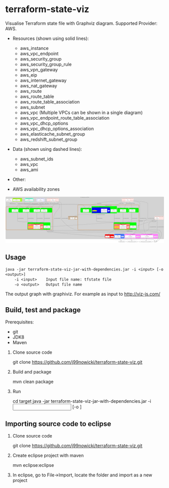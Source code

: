 # terraform-state-viz
Visualise Terraform state file with Graphviz diagram.
Supported Provider: AWS.

* Resources (shown using solid lines):
  - aws_instance
  - aws_vpc_endpoint
  - aws_security_group
  - aws_security_group_rule
  - aws_vpn_gateway
  - aws_eip
  - aws_internet_gateway
  - aws_nat_gateway
  - aws_route
  - aws_route_table
  - aws_route_table_association
  - aws_subnet
  - aws_vpc (Multiple VPCs can be shown in a single diagram)
  - aws_vpc_endpoint_route_table_association
  - aws_vpc_dhcp_options
  - aws_vpc_dhcp_options_association
  - aws_elasticache_subnet_group
  - aws_redshift_subnet_group

* Data (shown using dashed lines):
  - aws_subnet_ids
  - aws_vpc
  - aws_ami

* Other:
 - AWS availability zones

![Sample 2 VPC with 2 zones and all details](https://github.com/j99nowicki/terraform-state-viz/blob/master/doc/sample_2_vpc2zones_show_all.png?raw=true)

## Usage

    java -jar terraform-state-viz-jar-with-dependencies.jar -i <input> [-o <output>]
        -i <input>    Input file name: tfstate file
        -o <output>   Output file name

The output graph with graphiviz. For example as input to http://viz-js.com/

## Build, test and package

Prerequisites:
 - git
 - JDK8
 - Maven
 
1. Clone source code

    git clone https://github.com/j99nowicki/terraform-state-viz.git
    
2. Build and package  

    mvn clean package
    
3. Run

    cd target
    java -jar terraform-state-viz-jar-with-dependencies.jar -i <input> [-o <output>]
    
## Importing source code to eclipse

1. Clone source code

    git clone https://github.com/j99nowicki/terraform-state-viz.git

2. Create eclipse project with maven

    mvn eclipse:eclipse
    
3. In eclipse, go to File->Import, locate the folder and import as a new project

